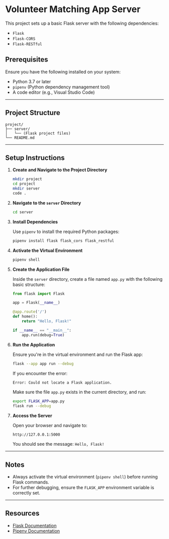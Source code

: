 # Volunteer Matching App Server

This project sets up a basic Flask server with the following dependencies:
- `Flask`
- `Flask-CORS`
- `Flask-RESTful`

## Prerequisites

Ensure you have the following installed on your system:
- Python 3.7 or later
- `pipenv` (Python dependency management tool)
- A code editor (e.g., Visual Studio Code)

---

## Project Structure

```
project/
├── server/
│   └── (Flask project files)
└── README.md
```

---

## Setup Instructions

1. **Create and Navigate to the Project Directory**

   ```bash
   mkdir project
   cd project
   mkdir server
   code .
   ```

2. **Navigate to the `server` Directory**

   ```bash
   cd server
   ```

3. **Install Dependencies**

   Use `pipenv` to install the required Python packages:

   ```bash
   pipenv install flask flask_cors flask_restful
   ```

4. **Activate the Virtual Environment**

   ```bash
   pipenv shell
   ```

5. **Create the Application File**

   Inside the `server` directory, create a file named `app.py` with the following basic structure:

   ```python
   from flask import Flask

   app = Flask(__name__)

   @app.route('/')
   def home():
       return "Hello, Flask!"

   if __name__ == "__main__":
       app.run(debug=True)
   ```

6. **Run the Application**

   Ensure you're in the virtual environment and run the Flask app:

   ```bash
   flask --app app run --debug
   ```

   If you encounter the error:

   ```bash
   Error: Could not locate a Flask application.
   ```

   Make sure the file `app.py` exists in the current directory, and run:

   ```bash
   export FLASK_APP=app.py
   flask run --debug
   ```

7. **Access the Server**

   Open your browser and navigate to:
   ```
   http://127.0.0.1:5000
   ```

   You should see the message: `Hello, Flask!`

---

## Notes

- Always activate the virtual environment (`pipenv shell`) before running Flask commands.
- For further debugging, ensure the `FLASK_APP` environment variable is correctly set.

---

## Resources

- [Flask Documentation](https://flask.palletsprojects.com/)
- [Pipenv Documentation](https://pipenv.pypa.io/)